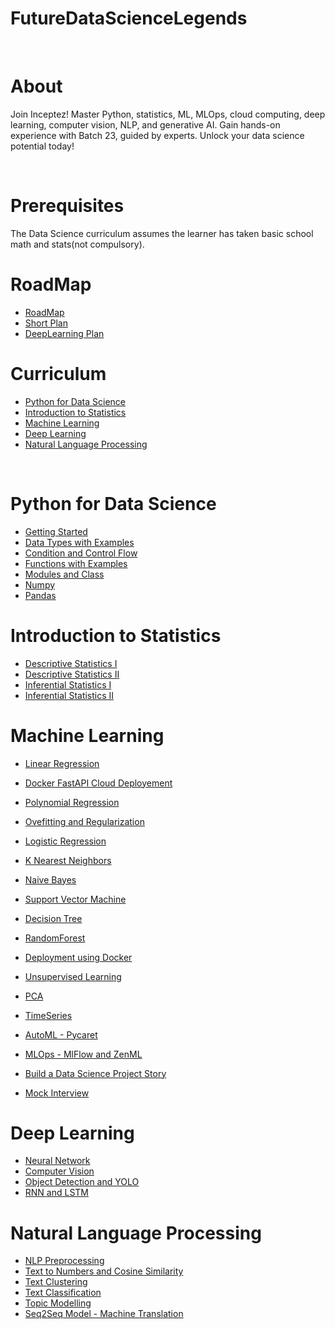 # FutureDataScienceLegends

<br>

# About
Join Inceptez! Master Python, statistics, ML, MLOps, cloud computing, deep learning, computer vision, NLP, and generative AI. Gain hands-on experience with Batch 23, guided by experts. Unlock your data science potential today!

<br>

# Prerequisites
The Data Science curriculum assumes the learner has taken basic school math and stats(not compulsory).

<be>

# RoadMap
* [RoadMap](https://docs.google.com/spreadsheets/d/13EVKNbPUYTKVL8lcT3-x1Cf8fL5pxiTrI9MRI6wUeg4/edit?usp=sharing)
* [Short Plan](https://docs.google.com/spreadsheets/d/1uiSSkVBZzVCmpc6ewM5y4ZoRCWGRDk08o-Pk_2q5BcU/)
* [DeepLearning Plan](https://docs.google.com/spreadsheets/d/18r94CytRiFCf7WKfiGqKbCNywhoxNuqJ/edit?usp=sharing&ouid=113375722781003774560&rtpof=true&sd=true)

  
# Curriculum
* [Python for Data Science](https://github.com/nursnaaz/FutureDataScienceLegends/tree/main/01.%20Python)
* [Introduction to Statistics](https://github.com/nursnaaz/FutureDataScienceLegends/tree/main/02.%20Statistics)
* [Machine Learning](https://github.com/nursnaaz/FutureDataScienceLegends/tree/main/04.%20Linear%20Regression)
* [Deep Learning](https://github.com/nursnaaz/FutureDataScienceLegends/tree/main/22.%20Neural%20Network%20Introduction)
* [Natural Language Processing](https://github.com/nursnaaz/FutureDataScienceLegends/tree/main/26.%20NLP%20Preprocessing)

<br>

# Python for Data Science
* [Getting Started](https://github.com/nursnaaz/FutureDataScienceLegends/tree/main/01.%20Python/Python_Basics_1)
* [Data Types with Examples](https://github.com/nursnaaz/FutureDataScienceLegends/tree/main/01.%20Python/Python_Basics_1)
* [Condition and Control Flow](https://github.com/nursnaaz/FutureDataScienceLegends/tree/main/01.%20Python/Python_Basics_2)
* [Functions with Examples](https://github.com/nursnaaz/FutureDataScienceLegends/tree/main/01.%20Python/Python_Basics_3)
* [Modules and Class](https://github.com/nursnaaz/FutureDataScienceLegends/tree/main/01.%20Python/Python_Basics_3)
* [Numpy](https://github.com/nursnaaz/FutureDataScienceLegends/tree/main/01.%20Python/Python_Numpy_Basics_1)
* [Pandas](https://github.com/nursnaaz/FutureDataScienceLegends/tree/main/01.%20Python/Pandas_Basics_1)


# Introduction to Statistics
* [Descriptive Statistics I](https://github.com/nursnaaz/FutureDataScienceLegends/tree/main/02.%20Statistics/Descriptive%20Statistics%20-%201)
* [Descriptive Statistics II](https://github.com/nursnaaz/FutureDataScienceLegends/tree/main/02.%20Statistics/Descriptive%20Statistics%20-%202)
* [Inferential Statistics I](https://github.com/nursnaaz/FutureDataScienceLegends/tree/main/02.%20Statistics/Inferential%20Statistics%20-%201)
* [Inferential Statistics II](https://github.com/nursnaaz/FutureDataScienceLegends/tree/main/02.%20Statistics/Inferential%20Statistics%20-%202)

  
# Machine Learning
* [Linear Regression](https://github.com/nursnaaz/FutureDataScienceLegends/tree/main/04.%20Linear%20Regression)
* [Docker FastAPI Cloud Deployement](https://github.com/nursnaaz/FutureDataScienceLegends/tree/main/05.%20DockerFastAPICloudRunDeployement)
* [Polynomial Regression](https://github.com/nursnaaz/FutureDataScienceLegends/tree/main/06.%20Polynomial%20Regression)
* [Ovefitting and Regularization](https://github.com/nursnaaz/FutureDataScienceLegends/tree/main/07.%20Ovefitting%20and%20Regularization)
* [Logistic Regression](https://github.com/nursnaaz/FutureDataScienceLegends/tree/main/08.%20Logistic%20Regression)
* [K Nearest Neighbors](https://github.com/nursnaaz/FutureDataScienceLegends/tree/main/09.%20KNN)
* [Naive Bayes](https://github.com/nursnaaz/FutureDataScienceLegends/tree/main/10.%20Naive%20Bayes)
* [Support Vector Machine](https://github.com/nursnaaz/FutureDataScienceLegends/tree/main/11.%20Support%20Vector%20Machine)
* [Decision Tree](https://github.com/nursnaaz/FutureDataScienceLegends/tree/main/12.%20Decision%20Tree)
* [RandomForest](https://github.com/nursnaaz/FutureDataScienceLegends/tree/main/13.%20RandomForest)

* [Deployment using Docker](https://github.com/nursnaaz/FutureDataScienceLegends/tree/main/14.%20ApiWebAppDockerAwsStreamlitDeploy)
* [Unsupervised Learning](https://github.com/nursnaaz/FutureDataScienceLegends/tree/main/15.%20Unsupervised%20Learning)
* [PCA](https://github.com/nursnaaz/FutureDataScienceLegends/tree/main/16.%20PCA)
* [TimeSeries](https://github.com/nursnaaz/FutureDataScienceLegends/tree/main/17.%20TimeSeries)
* [AutoML - Pycaret](https://github.com/nursnaaz/FutureDataScienceLegends/tree/main/18.%20AutoML)
* [MLOps - MlFlow and ZenML](https://github.com/nursnaaz/FutureDataScienceLegends/tree/main/19.%20MLOps)

* [Build a Data Science Project Story](https://github.com/nursnaaz/FutureDataScienceLegends/blob/main/20.%20Build_a_Data_Science_Project_Strory.md)
* [Mock Interview](https://github.com/nursnaaz/FutureDataScienceLegends/blob/main/21.%20Mock%20Interview%20Outcome)


# Deep Learning
* [Neural Network](https://github.com/nursnaaz/FutureDataScienceLegends/tree/main/22.%20Neural%20Network%20Introduction)
* [Computer Vision](https://github.com/nursnaaz/FutureDataScienceLegends/tree/main/23.%20Computer%20%20Vision)
* [Object Detection and YOLO](https://github.com/nursnaaz/FutureDataScienceLegends/tree/main/24.%20Computer%20Vision%20-%20Object%20Detection)
* [RNN and LSTM](https://github.com/nursnaaz/FutureDataScienceLegends/tree/main/25.%20RNN%20-%20LSTM)


# Natural Language Processing
* [NLP Preprocessing](https://github.com/nursnaaz/FutureDataScienceLegends/tree/main/26.%20NLP%20Preprocessing)
* [Text to Numbers and Cosine Similarity](https://github.com/nursnaaz/FutureDataScienceLegends/tree/main/27.%20Text%20to%20Numbers%20-%20Cosine%20Similarity)
* [Text Clustering](https://github.com/nursnaaz/FutureDataScienceLegends/tree/main/28.%20Text%20Clustering)
* [Text Classification](https://github.com/nursnaaz/FutureDataScienceLegends/tree/main/29.%20Text%20Classification)
* [Topic Modelling](https://github.com/nursnaaz/FutureDataScienceLegends/tree/main/30.%20Topic%20Modelling)
* [Seq2Seq Model - Machine Translation](https://github.com/nursnaaz/FutureDataScienceLegends/tree/main/31.%20Seq2Seq%20Model%20-%20Machine%20Translation)
  
